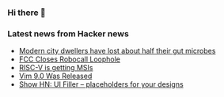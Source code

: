 ### Hi there 👋

<!--
**arashid-sh/arashid-sh** is a ✨ _special_ ✨ repository because its `README.md` (this file) appears on your GitHub profile.

Here are some ideas to get you started:

- 🔭 I’m currently working on ...
- 🌱 I’m currently learning ...
- 👯 I’m looking to collaborate on ...
- 🤔 I’m looking for help with ...
- 💬 Ask me about ...
- 📫 How to reach me: ...
- 😄 Pronouns: ...
- ⚡ Fun fact: ...
-->

### Latest news from Hacker news
<!-- BLOG-POST-LIST:START -->
- [Modern city dwellers have lost about half their gut microbes](https://www.science.org/content/article/modern-city-dwellers-have-lost-about-half-their-gut-microbes)
- [FCC Closes Robocall Loophole](https://www.fcc.gov/document/fcc-closes-robocall-loophole)
- [RISC-V is getting MSIs](https://blog.stephenmarz.com/2022/06/30/msi/)
- [Vim 9.0 Was Released](https://groups.google.com/g/vim_announce/c/f_-N3hYxK20)
- [Show HN: UI Filler – placeholders for your designs](https://www.uifiller.com)
<!-- BLOG-POST-LIST:END -->
